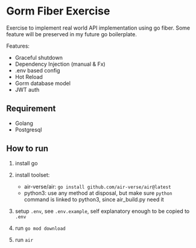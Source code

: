 # Gorm Fiber Exercise

Exercise to implement real world API implementation using go fiber.
Some feature will be preserved in my future go boilerplate.

Features:

- Graceful shutdown
- Dependency Injection (manual & Fx)
- .env based config
- Hot Reload
- Gorm database model
- JWT auth

## Requirement

- Golang
- Postgresql

## How to run

1. install go
2. install toolset:

   - air-verse/air: `go install github.com/air-verse/air@latest`
   - python3: use any method at disposal, but make sure `python` command is linked to python3, since air_build.py need it

3. setup `.env`, see `.env.example`, self explanatory enough to be copied to `.env`
4. run `go mod download`
5. run `air`
